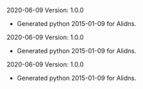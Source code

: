 2020-06-09 Version: 1.0.0
- Generated python 2015-01-09 for Alidns.

2020-06-09 Version: 1.0.0
- Generated python 2015-01-09 for Alidns.

2020-06-09 Version: 1.0.0
- Generated python 2015-01-09 for Alidns.

